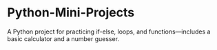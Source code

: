# Python-Mini-Projects
A Python project for practicing if-else, loops, and functions—includes a basic calculator and a number guesser.
